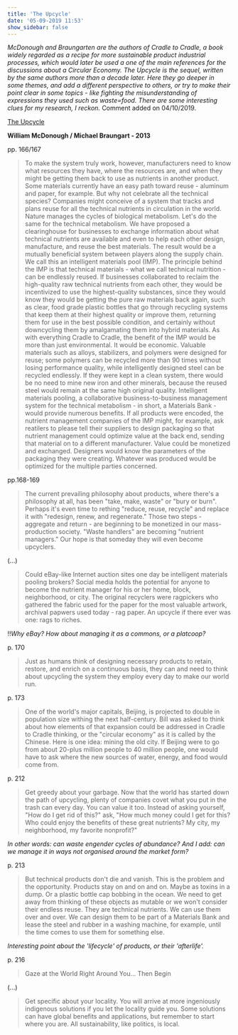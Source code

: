 ```yaml
---
title: 'The Upcycle'
date: '05-09-2019 11:53'
show_sidebar: false
---
```


*McDonough and Braungarten are the authors of Cradle to Cradle, a book widely regarded as a recipe for more sustainable product industrial processes, which would later be used a one of the main references for the discussions about a Circular Economy. The Upcycle is the sequel, written by the same authors more than a decade later. Here they go deeper in some themes, and add a different perspective to others, or try to make their point clear in some topics - like fighting the misunderstanding of expressions they used such as waste=food. There are some interesting clues for my research, I reckon.* Comment added on 04/10/2019.

[The Upcycle](https://www.mcdonough.com/writings/the-upcycle/)

**William McDonough / Michael Braungart - 2013**

pp. 166/167

> To make the system truly work, however, manufacturers need to know what resources they have, where the resources are, and when they might be getting them back to use as nutrients in another product. Some materials currently have an easy path toward reuse - aluminum and paper, for example. But why not celebrate all the technical species? Companies might conceive of a system that tracks and plans reuse for all the technical nutrients in circulation in the world.
> Nature manages the cycles of biological metabolism. Let's do the same for the technical metabolism.
> We have proposed a clearinghouse for businesses to exchange information about what technical nutrients are available and even to help each other design, manufacture, and reuse the best materials. The result would be a mutually beneficial system between players along the supply chain. We call this an intelligent materials pool (IMP).
> The principle behind the IMP is that technical materials - what we call technical nutrition - can be endlessly reused. If businesses collaborated to reclaim the high-quality raw technical nutrients from each other, they would be incentivized to use the highest-quality substances, since they would know they would be getting the pure raw materials back again, such as clear, food grade plastic bottles that go through recycling systems that keep them at their highest quality or improve them, returning them for use in the best possible condition, and certainly without downcycling them by amalgamating them into hybrid materials.
> As with everything Cradle to Cradle, the benefit of the IMP would be more than just environmental. It would be economic. Valuable materials such as alloys, stabilizers, and polymers were designed for reuse; some polymers can be recycled more than 90 times without losing performance quality, while intelligently designed steel can be recycled endlessly. If they were kept in a clean system, there would be no need to mine new iron and other minerals, because the reused steel would remain at the same high original quality.
> Intelligent materials pooling, a collaborative business-to-business management system for the technical metabolism - in short, a Materials Bank - would provide numerous benefits. If all products were encoded, the nutrient management companies of the IMP might, for example, ask reatilers to please tell their suppliers to design packaging so that nutrient management could optimize value at the back end, sending that material on to a different manufacturer. Value could be monetized and exchanged. Designers would know the parameters of the packaging they were creating. Whatever was produced would be optimized for the multiple parties concerned.

pp.168-169

> The current prevailing philosophy about products, where there's a philosophy at all, has been "take, make, waste" or "bury or burn". Perhaps it's even time to rething "reduce, reuse, recycle" and replace it with "redesign, renew, and regenerate."
> Those two steps - aggregate and return - are beginning to be monetized in our mass-production society. "Waste handlers" are becoming "nutrient managers." Our hope is that someday they will even become upcyclers.

(...)

> Could eBay-like Internet auction sites one day be intelligent materials pooling brokers? Social media holds the potential for anyone to become the nutrient manager for his or her home, block, neighborhood, or city. The original recyclers were ragpickers who gathered the fabric used for the paper for the most valuable artwork, archival papwers used today - rag paper. An upcycle if there ever was one: rags to riches.


!!*Why eBay? How about managing it as a commons, or a platcoop?*

p. 170

> Just as humans think of designing necessary products to retain, restore, and enrich on a continuous basis, they can and need to think about upcycling the system they employ every day to make our world run.

p. 173

> One of the world's major capitals, Beijing, is projected to double in population size withing the next half-century. Bill was asked to think about how elements of that expansion could be addressed in Cradle to Cradle thinking, or the "circular economy" as it is called by the Chinese. Here is one idea: mining the old city.
> If Beijing were to go from about 20-plus million people to 40 million people, one would have to ask where the new sources of water, energy, and food would come from.

p. 212

> Get greedy about your garbage. Now that the world has started down the path of upcycling, plenty of companies covet what you put in the trash can every day. You can value it too. Instead of asking yourself, "How do I get rid of this?" ask, "How much money could I get for this? Who could enjoy the benefits of these great nutrients? My city, my neighborhood, my favorite nonprofit?"

*In other words: can waste engender cycles of abundance? And I add: can we manage it in ways not organised around the market form?*

p. 213

> But technical products don't die and vanish. This is the problem and the opportunity. Products stay on and on and on. Maybe as toxins in a dump. Or a plastic bottle cap bobbing in the ocean. We need to get away from thinking of these objects as mutable or we won't consider their endless reuse. They are technical nutrients. We can use them over and over. We can design them to be part of a Materials Bank and lease the steel and rubber in a washing machine, for example, until the time comes to use them for something else.

*Interesting point about the 'lifecycle' of products, or their 'afterlife'.*

p. 216

> Gaze at the World Right Around You... Then Begin

(...)

> Get specific about your locality. You will arrive at more ingeniously indigenous solutions if you let the locality guide you. Some solutions can have global benefits and applications, but remember to start where you are. All sustainability, like politics, is local.


